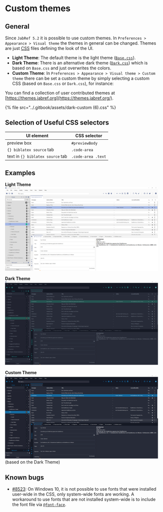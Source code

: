 # Custom themes

## General

Since `JabRef 5.2` it is possible to use custom themes. In `Preferences > Appearance > Visual theme` the themes in general can be changed. Themes are just [CSS](https://developer.mozilla.org/en-US/docs/Learn/Getting_started_with_the_web/CSS_basics) files defining the look of the UI.

* **Light Theme**: The default theme is the light theme ([`Base.css`](https://github.com/JabRef/jabref/blob/main/src/main/java/org/jabref/gui/Base.css)).
* **Dark Theme**: There is an alternative dark theme ([`Dark.css`](https://github.com/JabRef/jabref/blob/main/src/main/java/org/jabref/gui/Dark.css)) which is based on `Base.css` and just overwrites the colors.
* **Custom Theme**: In `Preferences > Appearance > Visual theme > Custom theme` there can be set a custom theme by simply selecting a custom CSS (based on `Base.css` or `Dark.css`), for instance:

You can find a collection of user contributed themes at [https://themes.jabref.org](https://themes.jabref.org/).

{% file src="../.gitbook/assets/dark-custom (6).css" %}

## Selection of Useful CSS selectors

| UI element                       | CSS selector       |
| -------------------------------- | ------------------ |
| preview box                      | `#previewBody`     |
| `{} biblatex source` tab         | `.code-area`       |
| text in `{} biblatex source` tab | `.code-area .text` |

## Examples

**Light Theme** ![Light Theme](<../.gitbook/assets/theme-light (1).png>)

**Dark Theme** ![Dark Theme](<../.gitbook/assets/theme-dark (1).png>)

**Custom Theme** ![Custom Theme](<../.gitbook/assets/theme-custom (1).png>) (based on the Dark Theme)

## Known bugs

* [#8523](https://github.com/JabRef/jabref/issues/8523): On Windows 10, it is not possible to use fonts that were installed user-wide in the CSS, only system-wide fonts are working. A workaround to use fonts that are not installed system-wide is to include the font file via [`@font-face`](https://developer.mozilla.org/en-US/docs/Web/CSS/@font-face).
